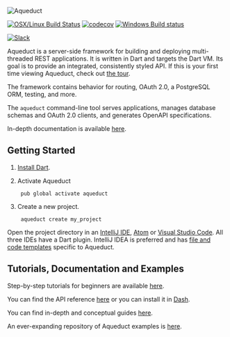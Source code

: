 ![Aqueduct](https://s3.amazonaws.com/aqueduct-collateral/aqueduct.png)

[![OSX/Linux Build Status](https://travis-ci.org/stablekernel/aqueduct.svg?branch=master)](https://travis-ci.org/stablekernel/aqueduct) [![codecov](https://codecov.io/gh/stablekernel/aqueduct/branch/master/graph/badge.svg)](https://codecov.io/gh/stablekernel/aqueduct) [![Windows Build status](https://ci.appveyor.com/api/projects/status/l2uy4r0yguhg4pis?svg=true)](https://ci.appveyor.com/project/joeconwaystk/aqueduct)

[![Slack](https://slackaqueductsignup.herokuapp.com/badge.svg)](http://slackaqueductsignup.herokuapp.com/)

Aqueduct is a server-side framework for building and deploying multi-threaded REST applications. It is written in Dart and targets the Dart VM. Its goal is to provide an integrated, consistently styled API. If this is your first time viewing Aqueduct, check out [the tour](https://aqueduct.io/docs/tour/).

The framework contains behavior for routing, OAuth 2.0, a PostgreSQL ORM, testing, and more.

The `aqueduct` command-line tool serves applications, manages database schemas and OAuth 2.0 clients, and generates OpenAPI specifications.

In-depth documentation is available [here](https://aqueduct.io/docs).

## Getting Started

1. [Install Dart](https://www.dartlang.org/install).
2. Activate Aqueduct

        pub global activate aqueduct

3. Create a new project.

        aqueduct create my_project

Open the project directory in an [IntelliJ IDE](https://www.jetbrains.com/idea/download/), [Atom](https://atom.io) or [Visual Studio Code](https://code.visualstudio.com). All three IDEs have a Dart plugin. IntelliJ IDEA is preferred and has [file and code templates](https://aqueduct.io/docs/intellij/) specific to Aqueduct.

## Tutorials, Documentation and Examples

Step-by-step tutorials for beginners are available [here](https://aqueduct.io/docs/tut/getting-started).

You can find the API reference [here](https://www.dartdocs.org/documentation/aqueduct/latest) or you can install it in [Dash](https://kapeli.com/docsets#dartdoc).

You can find in-depth and conceptual guides [here](https://aqueduct.io/docs/).

An ever-expanding repository of Aqueduct examples is [here](https://github.com/stablekernel/aqueduct_examples).

